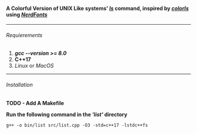 #### A Colorful Version of **UNIX Like** systems' *[ls](https://git.savannah.gnu.org/cgit/coreutils.git/tree/src/ls.c)* command, inspired by *[colorls](https://github.com/athityakumar/colorls)* using *[NerdFonts](https://nerdfonts.com/)*

___

###### Requierements
1. _**gcc --version >= 8.0**_
2. **C++17**
3. *Linux* or _MacOS_

___

###### Installation
**TODO - Add A Makefile**

**Run the following command in the _'list'_ directory**

`g++ -o bin/list src/list.cpp -O3 -std=c++17 -lstdc++fs`

